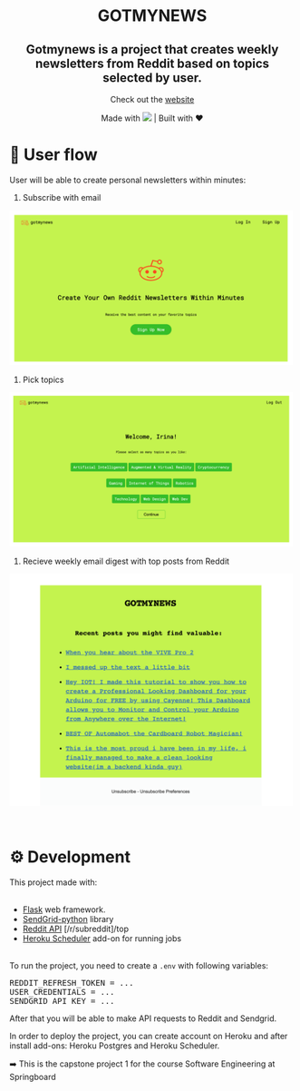 
<h1 align="center">GOTMYNEWS</h1>

<h2 align="center">Gotmynews is a project that creates weekly newsletters from Reddit based on topics selected by user.
</h2>


<p align="center">Check out the  <a href="https://gotmynews.herokuapp.com">website</a></p>

<p align="center">Made with <img width="20" src="https://upload.wikimedia.org/wikipedia/commons/c/c3/Python-logo-notext.svg">  &#124; Built with ❤️</p>




<h1>👤 User flow</h1>  


<p>User will be able to create personal newsletters within minutes:</p>


1. Subscribe with email  
<p>
  <img width="500" src="img/home.png" alt="home page">
</p>

1. Pick topics
<p>
  <img width="500" src="img/topics.png" alt="posts page">
</p>

1. Recieve weekly email digest with top posts from Reddit 
<p>
  <img width="500" src="img/posts.png" alt="posts page">
</p>
<br>

<h1>⚙️ Development</h1> 

This project made with:  
<br>

- [Flask](https://github.com/pallets/flask) web framework.
- [SendGrid-python](https://github.com/sendgrid/sendgrid-python/blob/main/README.md) library
- [Reddit API](https://www.reddit.com/dev/api/) [/r/subreddit]/top
- [Heroku Scheduler](https://devcenter.heroku.com/articles/scheduler) add-on for running jobs  
  
<br>
To run the project, you need to create a <code>.env</code> with following variables:  


<pre>
REDDIT_REFRESH_TOKEN = ...
USER_CREDENTIALS = ...
SENDGRID_API_KEY = ...
</pre>

After that you will be able to make API requests to Reddit and Sendgrid.  

In order to deploy the project, you can create account on Heroku and after install add-ons: Heroku Postgres and Heroku Scheduler.
<br>


<p>➡️  This is the capstone project 1 for the course Software Engineering at Springboard</p> 

